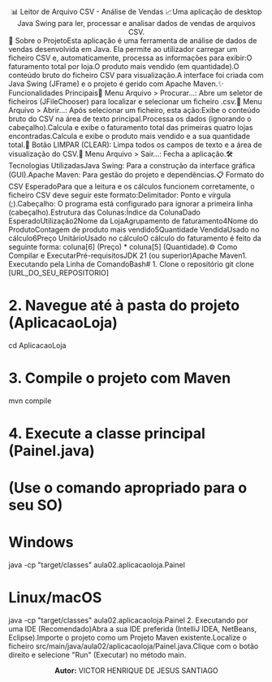 <div align="center">📊 Leitor de Arquivo CSV - Análise de Vendas 📈Uma aplicação de desktop Java Swing para ler, processar e analisar dados de vendas de arquivos CSV.</div>🚀 Sobre o ProjetoEsta aplicação é uma ferramenta de análise de dados de vendas desenvolvida em Java. Ela permite ao utilizador carregar um ficheiro CSV e, automaticamente, processa as informações para exibir:O faturamento total por loja.O produto mais vendido (em quantidade).O conteúdo bruto do ficheiro CSV para visualização.A interface foi criada com Java Swing (JFrame) e o projeto é gerido com Apache Maven.✨ Funcionalidades Principais📂 Menu Arquivo > Procurar...: Abre um seletor de ficheiros (JFileChooser) para localizar e selecionar um ficheiro .csv.📰 Menu Arquivo > Abrir...: Após selecionar um ficheiro, esta ação:Exibe o conteúdo bruto do CSV na área de texto principal.Processa os dados (ignorando o cabeçalho).Calcula e exibe o faturamento total das primeiras quatro lojas encontradas.Calcula e exibe o produto mais vendido e a sua quantidade total.🧹 Botão LIMPAR (CLEAR): Limpa todos os campos de texto e a área de visualização do CSV.🚪 Menu Arquivo > Sair...: Fecha a aplicação.🛠️ Tecnologias UtilizadasJava Swing: Para a construção da interface gráfica (GUI).Apache Maven: Para gestão do projeto e dependências.📋 Formato do CSV EsperadoPara que a leitura e os cálculos funcionem corretamente, o ficheiro CSV deve seguir este formato:Delimitador: Ponto e vírgula (;).Cabeçalho: O programa está configurado para ignorar a primeira linha (cabeçalho).Estrutura das Colunas:Índice da ColunaDado EsperadoUtilização2Nome da LojaAgrupamento de faturamento4Nome do ProdutoContagem de produto mais vendido5Quantidade VendidaUsado no cálculo6Preço UnitárioUsado no cálculoO cálculo do faturamento é feito da seguinte forma: coluna[6] (Preço) * coluna[5] (Quantidade).⚙️ Como Compilar e ExecutarPré-requisitosJDK 21 (ou superior)Apache Maven1. Executando pela Linha de ComandoBash# 1. Clone o repositório
git clone [URL_DO_SEU_REPOSITORIO]

# 2. Navegue até à pasta do projeto (AplicacaoLoja)
cd AplicacaoLoja

# 3. Compile o projeto com Maven
mvn compile

# 4. Execute a classe principal (Painel.java)
# (Use o comando apropriado para o seu SO)

# Windows
java -cp "target/classes" aula02.aplicacaoloja.Painel

# Linux/macOS
java -cp "target/classes" aula02.aplicacaoloja.Painel
2. Executando por uma IDE (Recomendado)Abra a sua IDE preferida (IntelliJ IDEA, NetBeans, Eclipse).Importe o projeto como um Projeto Maven existente.Localize o ficheiro src/main/java/aula02/aplicacaoloja/Painel.java.Clique com o botão direito e selecione "Run" (Executar) no método main.<div align="center"><strong>Autor:</strong> VICTOR HENRIQUE DE JESUS SANTIAGO</div>
